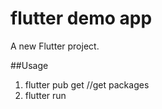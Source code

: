 # flutter demo app

A new Flutter project.

##Usage
1. flutter pub get //get packages
2. flutter run
